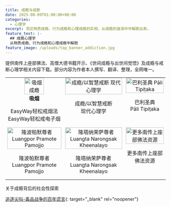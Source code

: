 ```yaml
---
title: 成瘾与戒断
date: 2025-08-09T01:00:00+08:00
categories:
  - 心理学
excerpt: 洞见物质成瘾、行为成瘾和心理成瘾的实相，从成瘾的漩涡中中解脱出来。
feature_text: |-
  ## 成瘾心理学
  从物质成瘾、行为成瘾和心理成瘾中解脱
feature_image: /uploads/top_banner_addiction.jpg
---
```

提供南传上座部佛法、高僧大德书籍开示、《世间成瘾与出世间觉悟》及成瘾与戒断心理学相关内容下载。部分内容为作者本人撰写、翻译、整理，全网唯一。

<table style="width:100%; border: none;">
  <tbody>
    <tr style="border: none;">
      <td style="text-align: center; border: none; vertical-align: top; padding: 0 6px;">
       <img src="/uploads/addiction_smoking.svg" alt="吸烟成瘾" style="width: 60%; max-width: 300px;" /><br /><strong>吸烟</strong>
        <p><a href="/%E5%BF%83%E7%90%86%E5%AD%A6/2025/08/09/easyway%E8%BD%BB%E6%9D%BE%E6%88%92%E7%83%9F%E6%B3%95/" style="text-decoration: none; color: inherit;">EasyWay轻松戒烟法</a><br />
          <a href="/%E5%BF%83%E7%90%86%E5%AD%A6/2025/08/10/easyway%E8%BD%BB%E6%9D%BE%E6%88%92%E7%94%B5%E5%AD%90%E7%83%9F/" style="text-decoration: none; color: inherit;">EasyWay轻松戒电子烟</a></p>
      </td>
      <td style="text-align: center; border: none; vertical-align: top; padding: 0 6px;">
        <a href="#成瘾以智慧戒断" style="text-decoration: none; color: inherit;">
          <img src="/uploads/banner2.jpg" alt="成瘾/以智慧戒断 现代心理学" style="width: 100%; max-width: 300px;" />
          </a><p><a href="#成瘾以智慧戒断" style="text-decoration: none; color: inherit;">成瘾/以智慧戒断<br />现代心理学</a></p><a href="#成瘾以智慧戒断" style="text-decoration: none; color: inherit;">
        </a><p></p>
      </td>
      <td style="text-align: center; border: none; vertical-align: top; padding: 0 6px;">
        <a href="#巴利圣典-tipitaka" style="text-decoration: none; color: inherit;">
          <img src="/uploads/banner3.jpg" alt="巴利圣典 Pāli Tipiṭaka" style="width: 100%; max-width: 300px;" />
          </a><p><a href="#巴利圣典-tipitaka" style="text-decoration: none; color: inherit;">巴利圣典<br />Pāli Tipiṭaka</a></p><a href="#巴利圣典-tipitaka" style="text-decoration: none; color: inherit;">
        </a><p></p>
      </td>
    </tr>
    <tr style="border: none;">
      <td style="text-align: center; border: none; vertical-align: top; padding: 0 6px;">
        <a href="#隆波帕默尊者" style="text-decoration: none; color: inherit;">
          <img src="/uploads/banner4.jpg" alt="隆波帕默尊者 Luangpor Pramote Pamojjo" style="width: 100%; max-width: 300px;" />
          </a><p><a href="#隆波帕默尊者" style="text-decoration: none; color: inherit;">隆波帕默尊者<br />Luangpor Pramote Pamojjo</a></p><a href="#隆波帕默尊者" style="text-decoration: none; color: inherit;">
        </a><p></p>
      </td>
      <td style="text-align: center; border: none; vertical-align: top; padding: 0 6px;">
        <a href="#隆塔纳荣萨尊者" style="text-decoration: none; color: inherit;">
          <img src="/uploads/banner5.jpg" alt="隆塔纳荣萨尊者 Luangta Narongsak Kheenalayo" style="width: 100%; max-width: 300px;" />
          </a><p><a href="#隆塔纳荣萨尊者" style="text-decoration: none; color: inherit;">隆塔纳荣萨尊者<br />Luangta Narongsak Kheenalayo</a></p><a href="#隆塔纳荣萨尊者" style="text-decoration: none; color: inherit;">
        </a><p></p>
      </td>
      <td style="text-align: center; border: none; vertical-align: top; padding: 0 6px;">
        <a href="#南传上座部佛法" style="text-decoration: none; color: inherit;">
          <img src="/uploads/banner6.jpg" alt="更多南传上座部佛法资源" style="width: 100%; max-width: 300px;" />
          </a><p><a href="#南传上座部佛法" style="text-decoration: none; color: inherit;">更多南传上座部<br />佛法资源</a></p><a href="#南传上座部佛法" style="text-decoration: none; color: inherit;">
        </a><p></p>
      </td>
    </tr>
  </tbody>
</table>

关于成瘾背后的社会性探索

[追逐尖叫-毒品战争的百年谎言](/心理学/精选/2025/08/10/追逐尖叫-毒品战争的百年谎言/){: target="_blank" rel="noopener"}

&nbsp;